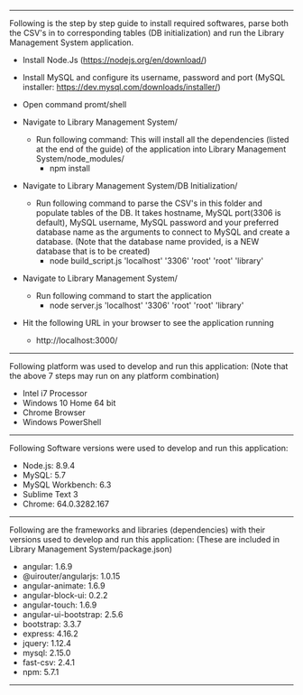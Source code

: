 
---------------------------------------------------------------------------------------------------------------------------------------

Following is the step by step guide to install required softwares, parse both the CSV's in to corresponding tables (DB initialization) 
and run the Library Management System application. 

- Install Node.Js (https://nodejs.org/en/download/)
- Install MySQL and configure its username, password and port (MySQL installer: https://dev.mysql.com/downloads/installer/)
- Open command promt/shell
- Navigate to Library Management System/ 
	- Run following command: This will install all the dependencies (listed at the end of the guide) of the application 
	   into Library Management System/node_modules/ 
		- npm install

- Navigate to Library Management System/DB Initialization/ 
	- Run following command to parse the CSV's in this folder and populate tables of the DB.
	   It takes hostname, MySQL port(3306 is default), MySQL username, MySQL password and your preferred database name as the arguments to connect
	   to MySQL and create a database. (Note that the database name provided, is a NEW database that is to be created)
		- node build_script.js 'localhost' '3306' 'root' 'root' 'library'
	   
- Navigate to Library Management System/ 
	-  Run following command to start the application
		- node server.js 'localhost' '3306' 'root' 'root' 'library'

- Hit the following URL in your browser to see the application running
	- http://localhost:3000/

---------------------------------------------------------------------------------------------------------------------------------------

Following platform was used to develop and run this application:
(Note that the above 7 steps may run on any platform combination)
- Intel i7 Processor
- Windows 10 Home 64 bit
- Chrome Browser
- Windows PowerShell 

---------------------------------------------------------------------------------------------------------------------------------------

Following Software versions were used to develop and run this application:
- Node.js: 8.9.4
- MySQL: 5.7
- MySQL Workbench: 6.3
- Sublime Text 3
- Chrome: 64.0.3282.167

---------------------------------------------------------------------------------------------------------------------------------------

Following are the frameworks and libraries (dependencies) with their versions used to develop and run this application:
(These are included in Library Management System/package.json)
- angular: 1.6.9
- @uirouter/angularjs: 1.0.15
- angular-animate: 1.6.9
- angular-block-ui: 0.2.2
- angular-touch: 1.6.9
- angular-ui-bootstrap: 2.5.6
- bootstrap: 3.3.7
- express: 4.16.2
- jquery: 1.12.4
- mysql: 2.15.0
- fast-csv: 2.4.1
- npm: 5.7.1
			
---------------------------------------------------------------------------------------------------------------------------------------
